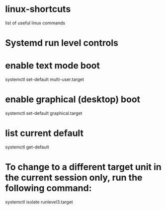 # linux-shortcuts
list of useful linux commands

# Systemd run level controls
# enable text mode boot
systemctl set-default multi-user.target
# enable graphical (desktop) boot
systemctl set-default graphical.target
# list current default
systemctl get-default
# To change to a different target unit in the current session only, run the following command:
systemctl isolate runlevel3.target

